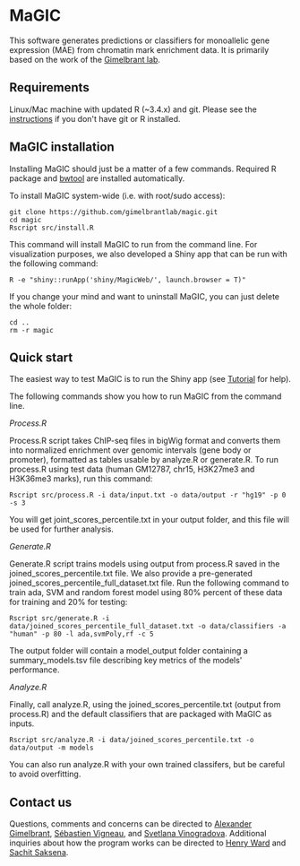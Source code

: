 # MaGIC

This software generates predictions or classifiers for monoallelic gene expression (MAE) from
chromatin mark enrichment data. It is primarily based on the work of the [Gimelbrant lab](https://gimelbrantlab.dfci.harvard.edu/).

## Requirements

Linux/Mac machine with updated R (~3.4.x) and git. Please see the [instructions](https://github.com/gimelbrantlab/magic/blob/master/Installation.md) if you don't have git or R installed. 

## MaGIC installation

Installing MaGIC should just be a matter of a few commands. Required R package and [bwtool](https://github.com/CRG-Barcelona/bwtool/wiki) are installed automatically.

To install MaGIC system-wide (i.e. with root/sudo access): 
```
git clone https://github.com/gimelbrantlab/magic.git
cd magic
Rscript src/install.R
```
This command will install MaGIC to run from the command line. For visualization purposes, we also developed a Shiny app that can be run with the following command: 

```
R -e "shiny::runApp('shiny/MagicWeb/', launch.browser = T)"
```
If you change your mind and want to uninstall MaGIC, you can just delete the whole folder:

```
cd ..
rm -r magic
```


## Quick start

The easiest way to test MaGIC is to run the Shiny app (see [Tutorial](https://github.com/gimelbrantlab/magic/blob/master/shiny/MagicWeb/Tutorial.md) for help).

The following commands show you how to run MaGIC from the command line.

*Process.R*

Process.R script takes ChIP-seq files in bigWig format and converts them into normalized enrichment over genomic intervals (gene body or promoter), formatted as tables usable by analyze.R or generate.R. To run process.R using test data (human GM12787, chr15, H3K27me3 and H3K36me3 marks), run this command:

```
Rscript src/process.R -i data/input.txt -o data/output -r "hg19" -p 0 -s 3

```
You will get joint_scores_percentile.txt in your output folder, and this file will be used for further analysis.

*Generate.R*

Generate.R script trains models using output from process.R saved in the joined_scores_percentile.txt file. We also provide a pre-generated joined_scores_percentile_full_dataset.txt file. Run the following command to train ada, SVM and random forest model using 80% percent of these data for training and 20% for testing:

```
Rscript src/generate.R -i data/joined_scores_percentile_full_dataset.txt -o data/classifiers -a "human" -p 80 -l ada,svmPoly,rf -c 5
```
The output folder will contain a model_output folder containing a summary_models.tsv file describing key metrics of the models' performance. 

*Analyze.R*

Finally, call analyze.R, using the joined_scores_percentile.txt (output from process.R) and the default classifiers that are packaged with MaGIC as inputs.
```
Rscript src/analyze.R -i data/joined_scores_percentile.txt -o data/output -m models
```
You can also run analyze.R with your own trained classifers, but be careful to avoid overfitting. 

## Contact us

Questions, comments and concerns can be directed to [Alexander Gimelbrant](alexander_gimelbrant@dfci.harvard.edu), [Sébastien Vigneau](Sebastien_Vigneau@dfci.harvard.edu), and [Svetlana Vinogradova](Svetlana_Vinogradova@dfci.harvard.edu). Additional inquiries about how the program works can be directed to [Henry Ward](henry.neil.ward@gmail.com) and [Sachit Saksena](sachitdsaksena@utexas.edu).
